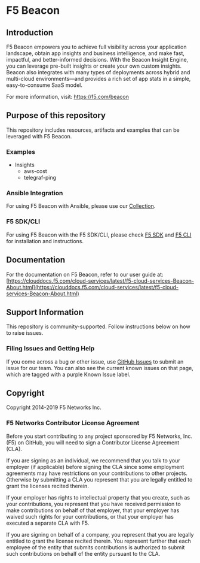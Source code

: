 # F5 Beacon



## Introduction

F5 Beacon empowers you to achieve full visibility across your application landscape, obtain app insights and business intelligence, and make fast, impactful, and better-informed decisions. With the Beacon Insight Engine, you can leverage pre-built insights or create your own custom insights. Beacon also integrates with many types of deployments across hybrid and multi-cloud environments—and provides a rich set of app stats in a simple, easy-to-consume SaaS model. 

For more information, visit: https://f5.com/beacon

## Purpose of this repository

This repository includes resources, artifacts and examples that can be leveraged with F5 Beacon. 

### Examples

- Insights
  - aws-cost
  - telegraf-ping

### Ansible Integration
For using F5 Beacon with Ansible, please use our [Collection](https://galaxy.ansible.com/f5networks/f5_beacon).

### F5 SDK/CLI
For using F5 Beacon with the F5 SDK/CLI, please check [F5 SDK](https://clouddocs.f5.com/sdk/f5-sdk-python/) and [F5 CLI](https://clouddocs.f5.com/sdk/f5-cli/) for installation and instructions.


## Documentation

For the documentation on F5 Beacon, refer to our user guide at:<br>
[https://clouddocs.f5.com/cloud-services/latest/f5-cloud-services-Beacon-About.html](https://clouddocs.f5.com/cloud-services/latest/f5-cloud-services-Beacon-About.html)

## Support Information

This repository is community-supported. Follow instructions below on how to raise issues.

### Filing Issues and Getting Help

If you come across a bug or other issue, use [GitHub Issues](https://github.com/f5devcentral/f5-beacon/issues) to submit an issue for our team.  You can also see the current known issues on that page, which are tagged with a purple Known Issue label.  

## Copyright

Copyright 2014-2019 F5 Networks Inc.

### F5 Networks Contributor License Agreement

Before you start contributing to any project sponsored by F5 Networks, Inc. (F5) on GitHub, you will need to sign a Contributor License Agreement (CLA).  

If you are signing as an individual, we recommend that you talk to your employer (if applicable) before signing the CLA since some employment agreements may have restrictions on your contributions to other projects. Otherwise by submitting a CLA you represent that you are legally entitled to grant the licenses recited therein.  

If your employer has rights to intellectual property that you create, such as your contributions, you represent that you have received permission to make contributions on behalf of that employer, that your employer has waived such rights for your contributions, or that your employer has executed a separate CLA with F5.

If you are signing on behalf of a company, you represent that you are legally entitled to grant the license recited therein. You represent further that each employee of the entity that submits contributions is authorized to submit such contributions on behalf of the entity pursuant to the CLA.

